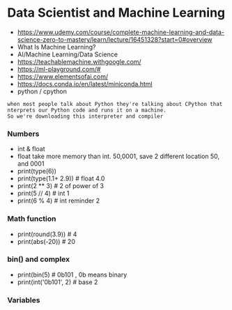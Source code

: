 # Data Scientist and Machine Learning
- https://www.udemy.com/course/complete-machine-learning-and-data-science-zero-to-mastery/learn/lecture/16451328?start=0#overview
- What Is Machine Learning?
- AI/Machine Learning/Data Science
- https://teachablemachine.withgoogle.com/
- https://ml-playground.com/#
- https://www.elementsofai.com/
- https://docs.conda.io/en/latest/miniconda.html
- python / cpython
```
when most people talk about Python they're talking about CPython that nterprets our Python code and runs it on a machine.
So we're downloading this interpreter and compiler
```
### Numbers
- int & float
- float take more memory than int. 50,0001, save 2 different location 50, and 0001
- print(type(6))
- print(type(1.1+ 2.9)) # float 4.0
- print(2 ** 3) # 2 of power of 3
- print(5 // 4) # int 1
- print(6 % 4) # int reminder 2
### Math function
- print(round(3.9)) # 4
- print(abs(-20)) # 20
### bin() and complex
- print(bin(5) # 0b101 , 0b means binary
- print(int('0b101', 2) # base 2
### Variables

